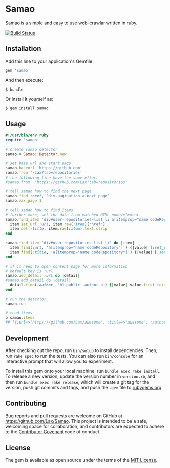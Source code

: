 # Samao

Samao is a simple and easy to use web-crawlar written in ruby.

[![Build Status](https://travis-ci.org/Lax/Samao.svg?branch=master)](https://travis-ci.org/Lax/Samao)

## Installation

Add this line to your application's Gemfile:

```ruby
gem 'samao'
```

And then execute:

    $ bundle

Or install it yourself as:

    $ gem install samao

## Usage

```ruby
#!/usr/bin/env ruby
require 'samao'

# create samao detector
samao = Samao::Detector.new

# set base url and start page
samao.baseurl 'https://github.com'
samao.from '/Lax?tab=repositories'
# the following line have the same effect
#samao.from  'https://github.com/Lax?tab=repositories'

# tell samao how to find the next page
samao.find :next, 'div.pagination a.next_page'
samao.max_page 1

# tell samao how to find items.
# further more, set the data from matched HTML node/element.
samao.find_item 'div#user-repositories-list li a[itemprop="name codeRepository"]' do |item|
  item.set_url :url, item.raw(:item)['href']
  item.set :title, item.raw(:item).text.strip
end

samao.find_item 'div#user-repositories-list li' do |item|
  item.find(:url, 'a[itemprop="name codeRepository"]') {|value| [:set_url, :url, value.first['href']] }
  item.find(:title, 'a[itemprop="name codeRepository"]') {|value| [:set, value.first.text.strip] }
end

# if it need to open content page for more information
# default key is :url
samao.add_detail :url do |detail|
#samao.add_detail do |detail|
  detail.find(:author, 'h1.public .author a') {|value| value.first.text.strip }
end

# run the detector
samao.run

# read items
p samao.items
## [{:url=>"https://github.com/Lax/awesome", :title=>"awesome", :author=>"Lax"}, {:url=>"https://github.com/Lax/lax.github.com", :title=>"lax.github.com", :author=>"Lax"}, ..]
```

## Development

After checking out the repo, run `bin/setup` to install dependencies. Then, run `rake spec` to run the tests. You can also run `bin/console` for an interactive prompt that will allow you to experiment.

To install this gem onto your local machine, run `bundle exec rake install`. To release a new version, update the version number in `version.rb`, and then run `bundle exec rake release`, which will create a git tag for the version, push git commits and tags, and push the `.gem` file to [rubygems.org](https://rubygems.org).

## Contributing

Bug reports and pull requests are welcome on GitHub at https://github.com/Lax/Samao. This project is intended to be a safe, welcoming space for collaboration, and contributors are expected to adhere to the [Contributor Covenant](http://contributor-covenant.org) code of conduct.


## License

The gem is available as open source under the terms of the [MIT License](http://opensource.org/licenses/MIT).
